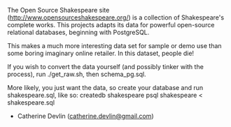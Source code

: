 The Open Source Shakespeare site (http://www.opensourceshakespeare.org/) is a collection of Shakespeare's complete works.  This projects adapts its data for powerful open-source relational databases, beginning with PostgreSQL.

This makes a much more interesting data set for sample or demo use than some boring imaginary online retailer.  In this dataset, people die!

If you wish to convert the data yourself (and possibly tinker with the process), run ./get_raw.sh, then schema_pg.sql.

More likely, you just want the data, so create your database and run shakespeare.sql, like so:
  createdb shakespeare
  psql shakespeare < shakespeare.sql

- Catherine Devlin (catherine.devlin@gmail.com)

 


